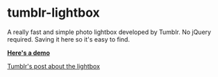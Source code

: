 # tumblr-lightbox

A really fast and simple photo lightbox developed by Tumblr. No jQuery required. Saving it here so it's easy to find.

**[Here's a demo](http://lyoshenka.github.io/tumblr-lightbox/)**

[Tumblr's post about the lightbox](http://engineering.tumblr.com/post/9294264070/building-a-faster-lightbox)
